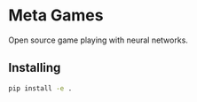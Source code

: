 # Meta Games
Open source game playing with neural networks.

## Installing
```sh
pip install -e .
```
